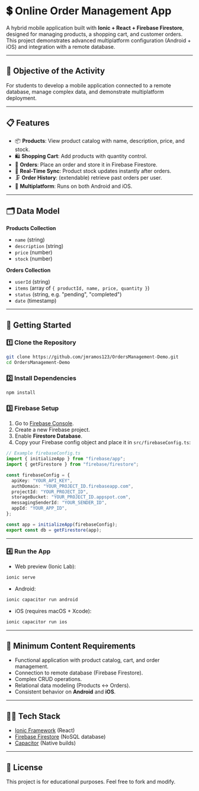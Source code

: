 # 💲 Online Order Management App

A hybrid mobile application built with **Ionic + React + Firebase Firestore**, designed for managing products, a shopping cart, and customer orders.
This project demonstrates advanced multiplatform configuration (Android + iOS) and integration with a remote database.

---

## 🌟 Objective of the Activity

For students to develop a mobile application connected to a remote database, manage complex data, and demonstrate multiplatform deployment.

---

## 📋 Features

* 📦 **Products**: View product catalog with name, description, price, and stock.
* 🛍️ **Shopping Cart**: Add products with quantity control.
* 📁 **Orders**: Place an order and store it in Firebase Firestore.
* 🔄 **Real-Time Sync**: Product stock updates instantly after orders.
* 🗜️ **Order History**: (extendable) retrieve past orders per user.
* 📱 **Multiplatform**: Runs on both Android and iOS.

---

## 🗂️ Data Model

**Products Collection**

* `name` (string)
* `description` (string)
* `price` (number)
* `stock` (number)

**Orders Collection**

* `userId` (string)
* `items` (array of `{ productId, name, price, quantity }`)
* `status` (string, e.g. "pending", "completed")
* `date` (timestamp)

---

## 🚀 Getting Started

### 1️⃣ Clone the Repository

```bash
git clone https://github.com/jmramos123/OrdersManagement-Demo.git
cd OrdersManagement-Demo
```

### 2️⃣ Install Dependencies

```bash
npm install
```

### 3️⃣ Firebase Setup

1. Go to [Firebase Console](https://console.firebase.google.com/).
2. Create a new Firebase project.
3. Enable **Firestore Database**.
4. Copy your Firebase config object and place it in `src/firebaseConfig.ts`:

```ts
// Example firebaseConfig.ts
import { initializeApp } from "firebase/app";
import { getFirestore } from "firebase/firestore";

const firebaseConfig = {
  apiKey: "YOUR_API_KEY",
  authDomain: "YOUR_PROJECT_ID.firebaseapp.com",
  projectId: "YOUR_PROJECT_ID",
  storageBucket: "YOUR_PROJECT_ID.appspot.com",
  messagingSenderId: "YOUR_SENDER_ID",
  appId: "YOUR_APP_ID",
};

const app = initializeApp(firebaseConfig);
export const db = getFirestore(app);
```

---

### 4️⃣ Run the App

* Web preview (Ionic Lab):

```bash
ionic serve
```

* Android:

```bash
ionic capacitor run android
```

* iOS (requires macOS + Xcode):

```bash
ionic capacitor run ios
```

---

## 🧪 Minimum Content Requirements

* Functional application with product catalog, cart, and order management.
* Connection to remote database (Firebase Firestore).
* Complex CRUD operations.
* Relational data modeling (Products ↔ Orders).
* Consistent behavior on **Android** and **iOS**.

---

## 👨‍💻 Tech Stack

* [Ionic Framework](https://ionicframework.com/) (React)
* [Firebase Firestore](https://firebase.google.com/) (NoSQL database)
* [Capacitor](https://capacitorjs.com/) (Native builds)

---

## 📜 License

This project is for educational purposes. Feel free to fork and modify.
